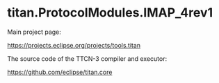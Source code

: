 # titan.ProtocolModules.IMAP_4rev1

Main project page:

https://projects.eclipse.org/projects/tools.titan

The source code of the TTCN-3 compiler and executor:

https://github.com/eclipse/titan.core
